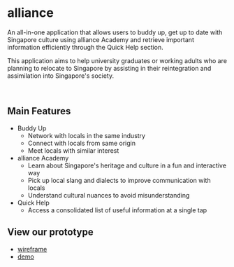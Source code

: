 # alliance
An all-in-one application that allows users to buddy up, get up to date with Singapore culture using alliance Academy and retrieve important information efficiently through the Quick Help section.

This application aims to help university graduates or working adults who are planning to relocate to Singapore by assisting in their reintegration and assimilation into Singapore's society.

</br>

## Main Features
* Buddy Up
  * Network with locals in the same industry
  * Connect with locals from same origin
  * Meet locals with similar interest
* alliance Academy
  * Learn about Singapore's heritage and culture in a fun and interactive way
  * Pick up local slang and dialects to improve communication with locals
  * Understand cultural nuances to avoid misunderstanding
* Quick Help
  * Access a consolidated list of useful information at a single tap
  
  
## View our prototype
* [wireframe](https://www.figma.com/proto/ky41oSiZaw9Bv8rR3YFLcK/CodeFiesta-2?node-id=9088%3A100&scaling=scale-down&page-id=9081%3A23)
* [demo](https://vimeo.com/568128744)
